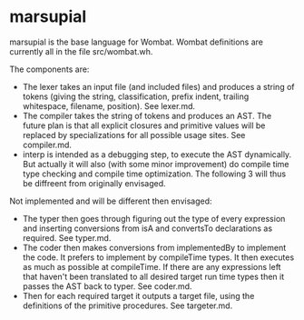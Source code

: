 # marsupial
marsupial is the base language for Wombat. Wombat definitions are currently all in the file src/wombat.wh.

The components are:
* The lexer takes an input file (and included files) and produces a string of tokens
(giving the string, classification, prefix indent, trailing whitespace, filename, position).
See lexer.md.
* The compiler takes the string of tokens and produces an AST. The future plan is that all explicit closures
and primitive values will be replaced by specializations for all possible usage sites. See
compiler.md. 
* interp is intended as a debugging step, to execute the AST dynamically. But actually it
will also (with some minor improvement) do compile time type checking and compile time
optimization. The following 3 will thus be diffreent from originally envisaged.

Not implemented and will be different then envisaged:
* The typer then goes through figuring out the type of every expression and inserting
conversions from isA and convertsTo declarations as required. See typer.md.
* The coder then makes conversions from implementedBy to implement the code. It prefers to
implement by compileTime types. It then executes as much as possible at compileTime. If there
are any expressions left that haven't been translated to all desired target run time types
then it passes the AST back to typer. See coder.md.
* Then for each required target it outputs a target file, using the definitions of the
primitive procedures. See targeter.md.

